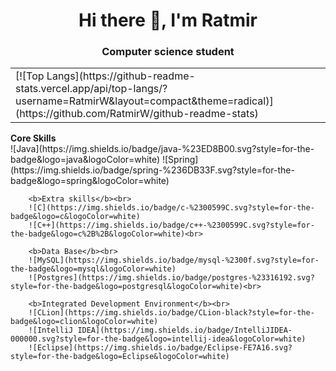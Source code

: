 <h1 align="center">Hi there 👋, I'm Ratmir</h1>
<!--<img src="https://github.com/RatmirW/RatmirW/raw/main/images/Hi.gif" height="32"/></h1>-->
<h3 align="center">Computer science student</h3>

<table>
  
  <tr>
    <td>[![Top Langs](https://github-readme-stats.vercel.app/api/top-langs/?username=RatmirW&layout=compact&theme=radical)](https://github.com/RatmirW/github-readme-stats)</td>
    <td></td
  </tr>
</table>
        <b>Core Skills</b><br>
        ![Java](https://img.shields.io/badge/java-%23ED8B00.svg?style=for-the-badge&logo=java&logoColor=white)
        ![Spring](https://img.shields.io/badge/spring-%236DB33F.svg?style=for-the-badge&logo=spring&logoColor=white)<br>
  
        <b>Extra skills</b><br>
        ![C](https://img.shields.io/badge/c-%2300599C.svg?style=for-the-badge&logo=c&logoColor=white)
        ![C++](https://img.shields.io/badge/c++-%2300599C.svg?style=for-the-badge&logo=c%2B%2B&logoColor=white)<br>
  
        <b>Data Base</b><br>
        ![MySQL](https://img.shields.io/badge/mysql-%2300f.svg?style=for-the-badge&logo=mysql&logoColor=white)
        ![Postgres](https://img.shields.io/badge/postgres-%23316192.svg?style=for-the-badge&logo=postgresql&logoColor=white)<br>
 
        <b>Integrated Development Environment</b><br>
        ![CLion](https://img.shields.io/badge/CLion-black?style=for-the-badge&logo=clion&logoColor=white)
        ![IntelliJ IDEA](https://img.shields.io/badge/IntelliJIDEA-000000.svg?style=for-the-badge&logo=intellij-idea&logoColor=white)
        ![Eclipse](https://img.shields.io/badge/Eclipse-FE7A16.svg?style=for-the-badge&logo=Eclipse&logoColor=white)
 
<!--![Top Langs](https://github-readme-stats.vercel.app/api/top-langs/?username=RatmirW&layout=&card_width=495&theme=radical)<br>-->
<!--[![Top Langs](https://github-readme-stats.vercel.app/api/top-langs/?username=RatmirW&theme=radical)](https://github.com/RatmirW/github-readme-stats)-->
<!--![](https://github-profile-summary-cards.vercel.app/api/cards/repos-per-language?username=RatmirW&theme=radical)-->
 



<!--
**RatmirW/RatmirW** is a ✨ _special_ ✨ repository because its `README.md` (this file) appears on your GitHub profile.

Here are some ideas to get you started:

- 🔭 I’m currently working on ...
- 🌱 I’m currently learning ...
- 👯 I’m looking to collaborate on ...
- 🤔 I’m looking for help with ...
- 💬 Ask me about ...
- 📫 How to reach me: ...
- 😄 Pronouns: ...
- ⚡ Fun fact: ...
-->
